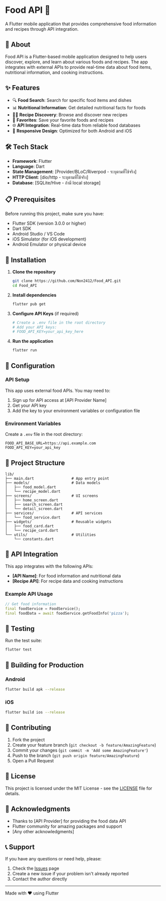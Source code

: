 # Food API 🍕

A Flutter mobile application that provides comprehensive food information and recipes through API integration.

## 📱 About

Food API is a Flutter-based mobile application designed to help users discover, explore, and learn about various foods and recipes. The app integrates with external APIs to provide real-time data about food items, nutritional information, and cooking instructions.

## ✨ Features

- 🔍 **Food Search**: Search for specific food items and dishes
- 📊 **Nutritional Information**: Get detailed nutritional facts for foods
- 👨‍🍳 **Recipe Discovery**: Browse and discover new recipes
- 💾 **Favorites**: Save your favorite foods and recipes
- 🌐 **API Integration**: Real-time data from reliable food databases
- 📱 **Responsive Design**: Optimized for both Android and iOS

## 🛠️ Tech Stack

- **Framework**: Flutter
- **Language**: Dart
- **State Management**: [Provider/BLoC/Riverpod - ระบุตามที่ใช้จริง]
- **HTTP Client**: [dio/http - ระบุตามที่ใช้จริง]
- **Database**: [SQLite/Hive - ถ้ามี local storage]

## 📋 Prerequisites

Before running this project, make sure you have:

- Flutter SDK (version 3.0.0 or higher)
- Dart SDK
- Android Studio / VS Code
- iOS Simulator (for iOS development)
- Android Emulator or physical device

## 🚀 Installation

1. **Clone the repository**
   ```bash
   git clone https://github.com/Non2412/Food_API.git
   cd Food_API
   ```

2. **Install dependencies**
   ```bash
   flutter pub get
   ```

3. **Configure API Keys** (if required)
   ```bash
   # Create a .env file in the root directory
   # Add your API keys:
   # FOOD_API_KEY=your_api_key_here
   ```

4. **Run the application**
   ```bash
   flutter run
   ```

## 🔧 Configuration

### API Setup
This app uses external food APIs. You may need to:

1. Sign up for API access at [API Provider Name]
2. Get your API key
3. Add the key to your environment variables or configuration file

### Environment Variables
Create a `.env` file in the root directory:
```env
FOOD_API_BASE_URL=https://api.example.com
FOOD_API_KEY=your_api_key
```

## 📂 Project Structure

```
lib/
├── main.dart                 # App entry point
├── models/                   # Data models
│   ├── food_model.dart
│   └── recipe_model.dart
├── screens/                  # UI screens
│   ├── home_screen.dart
│   ├── search_screen.dart
│   └── detail_screen.dart
├── services/                 # API services
│   └── food_service.dart
├── widgets/                  # Reusable widgets
│   ├── food_card.dart
│   └── recipe_card.dart
└── utils/                    # Utilities
    └── constants.dart
```

## 🔗 API Integration

This app integrates with the following APIs:
- **[API Name]**: For food information and nutritional data
- **[Recipe API]**: For recipe data and cooking instructions

### Example API Usage
```dart
// Get food information
final foodService = FoodService();
final foodData = await foodService.getFoodInfo('pizza');
```


## 🧪 Testing

Run the test suite:
```bash
flutter test
```

## 🚀 Building for Production

### Android
```bash
flutter build apk --release
```

### iOS
```bash
flutter build ios --release
```

## 🤝 Contributing

1. Fork the project
2. Create your feature branch (`git checkout -b feature/AmazingFeature`)
3. Commit your changes (`git commit -m 'Add some AmazingFeature'`)
4. Push to the branch (`git push origin feature/AmazingFeature`)
5. Open a Pull Request

## 📄 License

This project is licensed under the MIT License - see the [LICENSE](LICENSE) file for details.



## 🙏 Acknowledgments

- Thanks to [API Provider] for providing the food data API
- Flutter community for amazing packages and support
- [Any other acknowledgments]

## 📞 Support

If you have any questions or need help, please:
1. Check the [Issues](https://github.com/Non2412/Food_API/issues) page
2. Create a new issue if your problem isn't already reported
3. Contact the author directly

---

Made with ❤️ using Flutter
